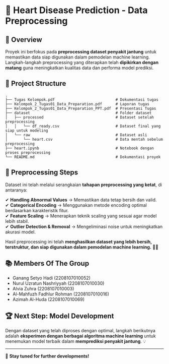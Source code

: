 # 💖 Heart Disease Prediction - Data Preprocessing

## 📌 **Overview**
Proyek ini berfokus pada **preprocessing dataset penyakit jantung** untuk memastikan data siap digunakan dalam pemodelan machine learning. Langkah-langkah preprocessing yang diterapkan telah **dipikirkan dengan matang** guna meningkatkan kualitas data dan performa model prediksi.

## 📂 **Project Structure**
```
.
├── Tugas Kelompok.pdf                           # Dokumentasi tugas
├── Kelompok_2_Tugas01_Data_Preparation.pdf      # Laporan tugas
├── Kelompok_2_Tugas01_Data_Preparation_PPT.pdf  # Presentasi Tugas
├── dataset                                      # Folder dataset
│   ├── processed                                # Dataset setelah preprocessing
│   │   └── df_ready.csv                         # Dataset final yang siap untuk modeling
│   └── raw                                      # Dataset asli
│       └── heart.csv                            # Data mentah sebelum preprocessing
├── heart.ipynb                                  # Notebook dengan proses preprocessing
└── README.md                                    # Dokumentasi proyek
```

## 🔎 **Preprocessing Steps**
Dataset ini telah melalui serangkaian **tahapan preprocessing yang ketat**, di antaranya:

✔ **Handling Abnormal Values** → Memastikan data tetap bersih dan valid.  
✔ **Categorical Encoding** → Menggunakan metode encoding optimal berdasarkan karakteristik fitur.  
✔ **Feature Scaling** → Menerapkan teknik scaling yang sesuai agar model lebih stabil.  
✔ **Outlier Detection & Removal** → Mengeliminasi noise untuk meningkatkan akurasi model.  

Hasil preprocessing ini telah **menghasilkan dataset yang lebih bersih, terstruktur, dan siap digunakan dalam pemodelan machine learning.** 🚀🔥

## 📚 **Members Of The Group**
- Ganang Setyo Hadi         (2208107010052)
- Nurul Uzratun Nashriyyah  (2208107010030)
- Alvia Zuhra               (2208107010003)
- Al-Mahfuzh Fadhlur Rohman (2208107010016)
- Azimah Al-Huda            (2208107010069)

## 🏆 **Next Step: Model Development**
Dengan dataset yang telah diproses dengan optimal, langkah berikutnya adalah **eksperimen dengan berbagai algoritma machine learning** untuk menemukan model terbaik dalam **memprediksi penyakit jantung**. 💡

---

🚀 **Stay tuned for further developments!**